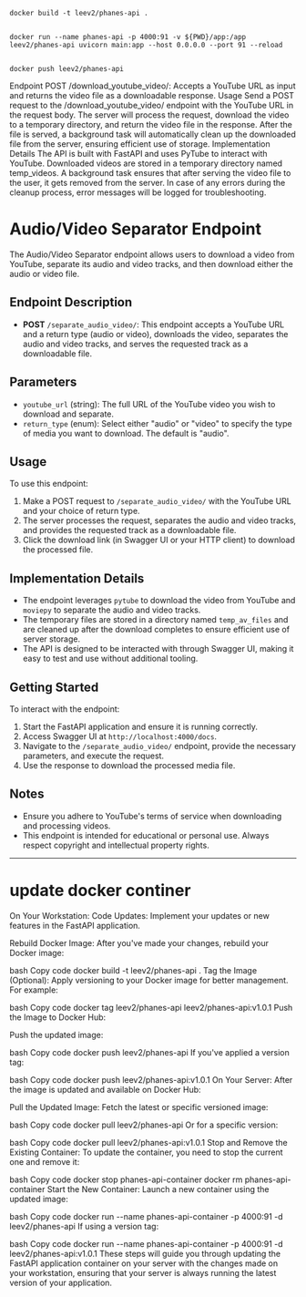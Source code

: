 ```
docker build -t leev2/phanes-api .


docker run --name phanes-api -p 4000:91 -v ${PWD}/app:/app leev2/phanes-api uvicorn main:app --host 0.0.0.0 --port 91 --reload


docker push leev2/phanes-api

```




Endpoint
POST /download_youtube_video/: Accepts a YouTube URL as input and returns the video file as a downloadable response.
Usage
Send a POST request to the /download_youtube_video/ endpoint with the YouTube URL in the request body.
The server will process the request, download the video to a temporary directory, and return the video file in the response.
After the file is served, a background task will automatically clean up the downloaded file from the server, ensuring efficient use of storage.
Implementation Details
The API is built with FastAPI and uses PyTube to interact with YouTube.
Downloaded videos are stored in a temporary directory named temp_videos.
A background task ensures that after serving the video file to the user, it gets removed from the server.
In case of any errors during the cleanup process, error messages will be logged for troubleshooting.



# Audio/Video Separator Endpoint

The Audio/Video Separator endpoint allows users to download a video from YouTube, separate its audio and video tracks, and then download either the audio or video file.

## Endpoint Description

- **POST** `/separate_audio_video/`: This endpoint accepts a YouTube URL and a return type (audio or video), downloads the video, separates the audio and video tracks, and serves the requested track as a downloadable file.

## Parameters

- `youtube_url` (string): The full URL of the YouTube video you wish to download and separate.
- `return_type` (enum): Select either "audio" or "video" to specify the type of media you want to download. The default is "audio".

## Usage

To use this endpoint:

1. Make a POST request to `/separate_audio_video/` with the YouTube URL and your choice of return type.
2. The server processes the request, separates the audio and video tracks, and provides the requested track as a downloadable file.
3. Click the download link (in Swagger UI or your HTTP client) to download the processed file.

## Implementation Details

- The endpoint leverages `pytube` to download the video from YouTube and `moviepy` to separate the audio and video tracks.
- The temporary files are stored in a directory named `temp_av_files` and are cleaned up after the download completes to ensure efficient use of server storage.
- The API is designed to be interacted with through Swagger UI, making it easy to test and use without additional tooling.

## Getting Started

To interact with the endpoint:

1. Start the FastAPI application and ensure it is running correctly.
2. Access Swagger UI at `http://localhost:4000/docs`.
3. Navigate to the `/separate_audio_video/` endpoint, provide the necessary parameters, and execute the request.
4. Use the response to download the processed media file.

## Notes

- Ensure you adhere to YouTube's terms of service when downloading and processing videos.
- This endpoint is intended for educational or personal use. Always respect copyright and intellectual property rights.



----
# update docker continer
On Your Workstation:
Code Updates: Implement your updates or new features in the FastAPI application.

Rebuild Docker Image: After you've made your changes, rebuild your Docker image:

bash
Copy code
docker build -t leev2/phanes-api .
Tag the Image (Optional): Apply versioning to your Docker image for better management. For example:

bash
Copy code
docker tag leev2/phanes-api leev2/phanes-api:v1.0.1
Push the Image to Docker Hub:

Push the updated image:

bash
Copy code
docker push leev2/phanes-api
If you've applied a version tag:

bash
Copy code
docker push leev2/phanes-api:v1.0.1
On Your Server:
After the image is updated and available on Docker Hub:

Pull the Updated Image: Fetch the latest or specific versioned image:

bash
Copy code
docker pull leev2/phanes-api
Or for a specific version:

bash
Copy code
docker pull leev2/phanes-api:v1.0.1
Stop and Remove the Existing Container: To update the container, you need to stop the current one and remove it:

bash
Copy code
docker stop phanes-api-container
docker rm phanes-api-container
Start the New Container: Launch a new container using the updated image:

bash
Copy code
docker run --name phanes-api-container -p 4000:91 -d leev2/phanes-api
If using a version tag:

bash
Copy code
docker run --name phanes-api-container -p 4000:91 -d leev2/phanes-api:v1.0.1
These steps will guide you through updating the FastAPI application container on your server with the changes made on your workstation, ensuring that your server is always running the latest version of your application.